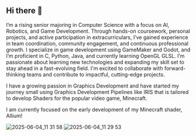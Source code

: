## Hi there 👋

I’m a rising senior majoring in Computer Science with a focus on AI, Robotics, and Game Development. Through hands-on coursework, personal projects, and active participation in extracurriculars, I’ve gained experience in team coordination, community engagement, and continuous professional growth. I specialize in game development using GameMaker and Godot, and I’m proficient in C, Python, Java, and currently learning OpenGL GLSL. I’m passionate about learning new technologies and expanding my skill set to stay ahead in a fast-evolving field. I'm excited to collaborate with forward-thinking teams and contribute to impactful, cutting-edge projects.

I have a growing passion in Graphics Development and have started my journey small using Graphics Development Pipelines like IRIS that is tailored to develop Shaders for the popular video game, Minecraft.

I am currently focused on the early development of my Minecraft shader, Allium!

![2025-06-04_11 31 58](https://github.com/user-attachments/assets/6a3e8b9b-c0b5-49d6-bacd-5e88ffda5c4a)
![2025-06-04_11 29 53](https://github.com/user-attachments/assets/af081d2e-d275-4a8c-a398-feb077fd569b)
